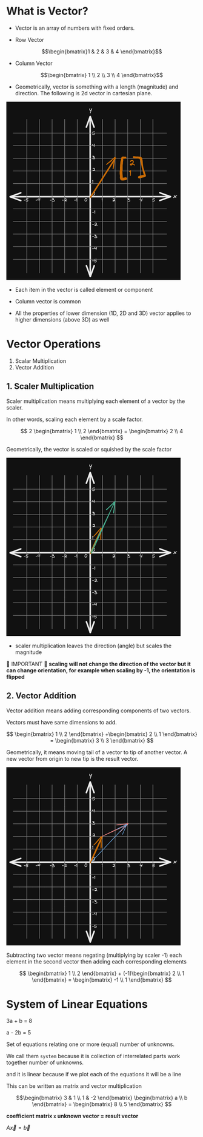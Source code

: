 # What is Vector?

* Vector is an array of numbers with fixed orders.

* Row Vector

$$\begin{bmatrix}1 & 2 & 3 & 4 \end{bmatrix}$$

* Column Vector

$$\begin{bmatrix} 1 \\
2 \\
3 \\
4 \end{bmatrix}$$

* Geometrically, vector is something with a length (magnitude) and direction. The following is 2d vector in cartesian plane.

![Vector in Cartesian Plane](./img/001.vector.excalidraw.png)

* Each item in the vector is called element or component

* Column vector is common

* All the properties of lower dimension (1D, 2D and 3D) vector applies to higher dimensions (above 3D) as well

# Vector Operations

1. Scalar Multiplication
2. Vector Addition

## 1. Scaler Multiplication

Scaler multiplication means multiplying each element of a vector by the scaler. 

In other words, scaling each element by a scale factor.

$$
2 \begin{bmatrix} 1 \\ 
2 \end{bmatrix} = \begin{bmatrix} 2 \\ 
4 \end{bmatrix}
$$

Geometrically, the vector is scaled or squished by the scale factor

![image Vector scaling](./img/002.vector-scaling.excalidraw.png)

* scaler multiplication leaves the direction (angle) but scales the magnitude

🔴 IMPORTANT 🔴 **scaling will not change the direction of the vector but it can change orientation, for example when scaling by -1, the orientation is flipped** 

## 2. Vector Addition

Vector addition means adding corresponding components of two vectors.

Vectors must have same dimensions to add.

$$
\begin{bmatrix} 1 \\ 
2 \end{bmatrix} +\begin{bmatrix} 2 \\ 
1 \end{bmatrix} = \begin{bmatrix} 3 \\ 
3 \end{bmatrix}
$$

Geometrically, it means moving tail of a vector to tip of another vector. A new vector from origin to new tip is the result vector.

![image Vector addition](./img/002.vector-addition.excalidraw.png)

Subtracting two vector means negating (multiplying by scaler -1) each element in the second vector then adding each corresponding elements

$$
\begin{bmatrix} 1 \\ 
2 \end{bmatrix} + (-1)\begin{bmatrix} 2 \\ 
1 \end{bmatrix} = \begin{bmatrix} -1 \\ 
1 \end{bmatrix}
$$

# System of Linear Equations

3a + b = 8

a - 2b = 5

Set of equations relating one or more (equal) number of unknowns.

We call them `system` because it is collection of interrelated parts work together number of unknowns.

and it is linear because if we plot each of the equations it will be a line 

This can be written as matrix and vector multiplication

$$\begin{bmatrix} 3 & 1 \\
1 & -2 \end{bmatrix} \begin{bmatrix} a \\
b \end{bmatrix} = \begin{bmatrix} 8 \\
5 \end{bmatrix}
$$

**coefficient matrix `x` unknown vector = result vector**

$A\vec{x} = \vec{b}$